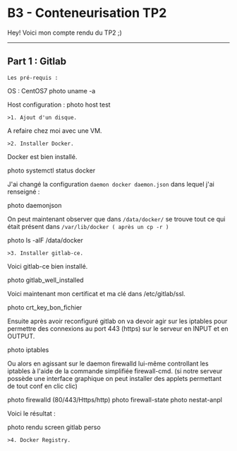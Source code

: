 B3 - Conteneurisation TP2
===================


Hey! Voici mon compte rendu du TP2 ;)

----------


Part 1 : Gitlab
-------------

`Les pré-requis : `

OS : CentOS7 
photo uname -a

Host configuration : 
photo host test

	>1. Ajout d'un disque.

A refaire chez moi avec une VM.

	>2. Installer Docker.

Docker est bien installé.

photo systemctl status docker

J'ai changé la configuration `daemon docker daemon.json` dans lequel j'ai renseigné :

photo daemonjson

On peut maintenant observer que dans `/data/docker/` se trouve tout ce qui était présent dans `/var/lib/docker ( après un cp -r )`

photo ls -alF /data/docker

 	>3. Installer gitlab-ce.

Voici gitlab-ce bien installé.

photo gitlab_well_installed

Voici maintenant mon certificat et ma clé dans /etc/gitlab/ssl.

photo crt_key_bon_fichier

Ensuite après avoir reconfiguré gitlab on va devoir agir sur les iptables pour permettre des connexions au port 443 (https) sur le serveur en INPUT et en OUTPUT.

photo iptables

Ou alors en agissant sur le daemon firewalld lui-même controllant les iptables à l'aide de la commande simplifiée firewall-cmd. (si notre serveur possède une interface graphique on peut installer des applets permettant de tout conf en clic clic)

photo firewalld (80/443/Https/http)
photo firewall-state
photo nestat-anpl

Voici le résultat :

photo rendu screen gitlab perso

	>4. Docker Registry.
